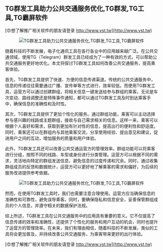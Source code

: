 ## **TG群发工具助力公共交通服务优化,TG群发,TG工具,TG霸屏软件**

[😍想了解推广相关软件的朋友请登录 http://www.vst.tw](http://www.vst.tw)

 <center><img src="https://vst.tw/MP4/tuiguang/png/2.png" alt="TG群发工具助力公共交通服务优化,TG群发,TG工具,TG霸屏软件"></center>

随着科技的不断发展，电子化通讯工具在各行各业中的应用越来越广泛。在公共交通领域，使用TG（Telegram）群发工具已经成为了一种有效的方式，可以帮助公共交通服务更好地优化。本文将探讨TG群发工具如何改善公共交通服务，提高乘客体验。

首先，TG群发工具提供了快速、方便的信息传递渠道。传统的公共交通服务中，信息的传递往往需要通过广播、宣传单等方式进行，效率较低。而使用TG群发工具，运营方可以通过创建群组，将相关信息一键发送给参与群组的乘客。无论是车次变动、路线调整还是特殊事件通知，都可以通过TG群发工具及时到达乘客手中，确保信息的准确性和及时性。

其次，TG群发工具提供了更加个性化的服务。通过群组功能，乘客可以主动选择参与感兴趣的线路或主题群组，接收与自己需求相关的信息。这样一来，乘客可以根据个人喜好和需求，获取到更加有针对性的信息，提高出行的便利性和舒适度。同时，乘客还可以在群组内与其他乘客交流，分享使用经验、提出意见和建议，促进用户之间的互动，增加服务的质量和用户体验。

此外，TG群发工具还可以改善公共交通运营方的管理效率。群组功能可以将乘客进行分组，按照不同的线路、车型或身份进行分类管理。运营方可以根据不同的需求，灵活地向特定的群组发送信息，避免信息的过度传递和冗余。同时，通过收集群组成员的反馈和数据统计，运营方可以更好地了解乘客的需求和偏好，为后续的服务改进提供参考依据。

 <center><img src="https://vst.tw/MP4/tuiguang/png/8.png" alt="TG群发工具助力公共交通服务优化,TG群发,TG工具,TG霸屏软件"></center>

然而，在使用TG群发工具时，我们也需要注意合理使用。运营方应当确保信息的准确性和可靠性，避免误导乘客。同时，要确保隐私和信息安全，妥善保管群组成员的个人信息，并遵守相关的数据保护法规。

综上所述，TG群发工具在公共交通服务中的应用具有重要的意义。它不仅提高了信息传递的效率和准确性，还提供了个性化的服务和用户互动的机会，同时也提升了运营方的管理效率。在未来，我们有理由相信，随着科技的不断发展，类似的工具将会更加普及，并持续改善公共交通服务，为乘客带来更好的出行体验。

[😍想了解推广相关软件的朋友请登录 http://www.vst.tw](http://www.vst.tw)



